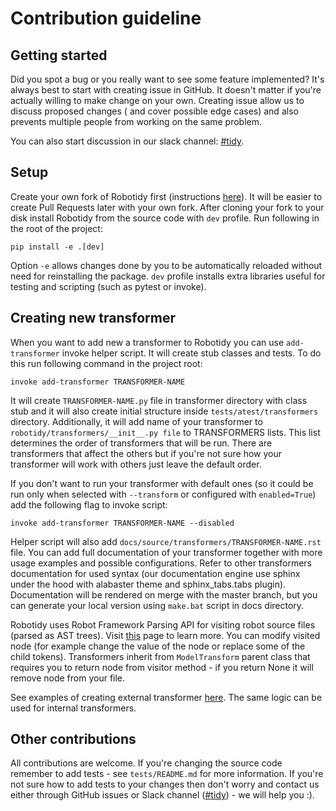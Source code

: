 Contribution guideline
======================

Getting started
----------------
Did you spot a bug or you really want to see some feature implemented? It's always best to start with creating issue in GitHub.
It doesn't matter if you're actually willing to make change on your own. Creating issue allow us to discuss proposed changes (
and cover possible edge cases) and also prevents multiple people from working on the same problem.

You can also start discussion in our slack channel: [#tidy](https://robotframework.slack.com/archives/C01FR5992N6).

Setup
------
Create your own fork of Robotidy first (instructions [here](https://docs.github.com/en/get-started/quickstart/fork-a-repo)). 
It will be easier to create Pull Requests later with your own fork. After cloning your fork to your disk install Robotidy
from the source code with `dev` profile. Run following in the root of the project:
```
pip install -e .[dev]
```
Option `-e` allows changes done by you to be automatically reloaded without need for reinstalling the package. `dev` profile 
installs extra libraries useful for testing and scripting (such as pytest or invoke).

Creating new transformer
------------------------
When you want to add new a transformer to Robotidy you can use `add-transformer` invoke helper script. It will create stub
classes and tests. To do this run following command in the project root:
```
invoke add-transformer TRANSFORMER-NAME
```
It will create `TRANSFORMER-NAME.py` file in transformer directory with class stub and it will also create initial structure 
inside `tests/atest/transformers` directory. Additionally, it will add name of your transformer to `robotidy/transformers/__init__.py file` to 
TRANSFORMERS lists. This list determines the order of transformers that will be run. There are transformers that affect the others but if 
you're not sure how your transformer will work with others just leave the default order.

If you don't want to run your transformer with default ones (so it could be run only when selected with 
`--transform` or configured with `enabled=True`) add the following flag to invoke script:
```
invoke add-transformer TRANSFORMER-NAME --disabled
```

Helper script will also add `docs/source/transformers/TRANSFORMER-NAME.rst` file. You can add full documentation 
of your transformer together with more usage examples and possible configurations. Refer to other transformers documentation 
for used syntax (our documentation engine use sphinx under the hood with alabaster theme and sphinx_tabs.tabs plugin). Documentation 
will be rendered on merge with the master branch, but you can generate your local version using `make.bat` script in docs directory.

Robotidy uses Robot Framework Parsing API for visiting robot source files (parsed as AST trees). Visit [this](https://robot-framework.readthedocs.io/en/master/autodoc/robot.api.html#module-robot.api.parsing) 
page to learn more. You can modify visited node (for example change the value of the node or replace some of the child tokens). 
Transformers inherit from `ModelTransform` parent class that requires you to return node from visitor method - if you return None 
it will remove node from your file. 

See examples of creating external transformer [here](https://robotidy.readthedocs.io/en/latest/external_transformers.html). The same logic 
can be used for internal transformers.

Other contributions
-------------------
All contributions are welcome. If you're changing the source code remember to add tests - see `tests/README.md` for more information. 
If you're not sure how to add tests to your changes then don't worry and contact us either through GitHub issues or Slack channel 
([#tidy](https://robotframework.slack.com/archives/C01FR5992N6)) - we will help you :). 